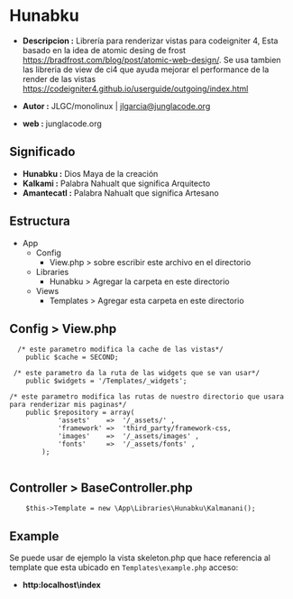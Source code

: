 # Hunabku
- **Descripcion :** Librería para renderizar vistas para codeigniter 4, Esta basado en la idea de atomic desing de frost https://bradfrost.com/blog/post/atomic-web-design/.
Se usa tambien las libreria de view de ci4 que ayuda mejorar el performance de la render de las vistas https://codeigniter4.github.io/userguide/outgoing/index.html

- **Autor :** JLGC/monolinux | jlgarcia@junglacode.org
- **web :** junglacode.org

## Significado
- **Hunabku :** Dios Maya de la creación
- **Kalkami :** Palabra Nahualt que significa Arquitecto
- **Amantecatl :** Palabra Nahualt que significa Artesano


## Estructura 
- App
  - Config
    -  View.php > sobre escribir este archivo en el directorio
   - Libraries
     -  Hunabku > Agregar la carpeta en este directorio
   - Views
     - Templates > Agregar esta carpeta en este directorio

## Config > View.php
```
  /* este parametro modifica la cache de las vistas*/
	public $cache = SECOND; 
  
 /* este parametro da la ruta de las widgets que se van usar*/
	public $widgets = '/Templates/_widgets'; 
  
/* este parametro modifica las rutas de nuestro directorio que usara para renderizar mis paginas*/
	public $repository = array(
			'assets' 	=> 	'/_assets/' , 
			'framework'	=>	'third_party/framework-css,
			'images'	=> 	'/_assets/images' ,
			'fonts'		=> 	'/_assets/fonts' ,
		);
	
```

## Controller > BaseController.php

```
	$this->Template = new \App\Libraries\Hunabku\Kalmanani();
```

## Example

Se puede usar de ejemplo la vista skeleton.php que hace referencia al template que esta ubicado en `Templates\example.php`
acceso:  
- **http:localhost\index**
